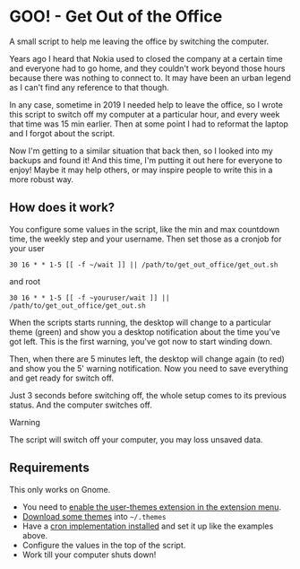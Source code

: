 # GOO! - Get Out of the Office

A small script to help me leaving the office by switching the computer.

Years ago I heard that Nokia used to closed the company at a certain time and everyone had to go home, and they couldn't work beyond those hours because there was nothing to connect to.
It may have been an urban legend as I can't find any reference to that though.

In any case, sometime in 2019 I needed help to leave the office, so I wrote this script to switch off my computer at a particular hour, and every week that time was 15 min earlier.
Then at some point I had to reformat the laptop and I forgot about the script.

Now I'm getting to a similar situation that back then, so I looked into my backups and found it!
And this time, I'm putting it out here for everyone to enjoy!
Maybe it may help others, or may inspire people to write this in a more robust way.

## How does it work?

You configure some values in the script, like the min and max countdown time, the weekly step and your username.
Then set those as a cronjob for your user

```cronjob
30 16 * * 1-5 [[ -f ~/wait ]] || /path/to/get_out_office/get_out.sh
```

and root
```cronjob
30 16 * * 1-5 [[ -f ~youruser/wait ]] || /path/to/get_out_office/get_out.sh
```

When the scripts starts running, the desktop will change to a particular theme (green) and show you a desktop notification about the time you've got left.
This is the first warning, you've got now to start winding down.

Then, when there are 5 minutes left, the desktop will change again (to red) and show you the 5' warning notification. Now you need to save everything and get ready for switch off.

Just 3 seconds before switching off, the whole setup comes to its previous status. And the computer switches off.

>[!warning]
> The script will switch off your computer, you may loss unsaved data.

## Requirements

This only works on Gnome.

- You need to [enable the user-themes extension in the extension menu](https://itsfoss.com/install-switch-themes-gnome-shell/).
- [Download some themes](https://www.gnome-look.org/browse/) into `~/.themes`
- Have a [cron implementation installed](https://wiki.gentoo.org/wiki/Cron) and set it up like the examples above.
- Configure the values in the top of the script.
- Work till your computer shuts down!
